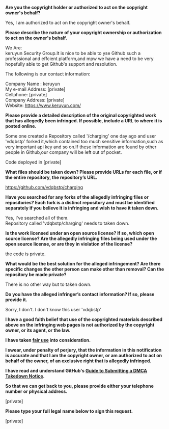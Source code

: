 **Are you the copyright holder or authorized to act on the copyright owner's behalf?**

Yes, I am authorized to act on the copyright owner's behalf.

**Please describe the nature of your copyright ownership or authorization to act on the owner's behalf.**

We Are:  
keruyun Security Group.It is nice to be able to yse Github such a professional and effcient platform,and mpw we have a need to be very hopefully able to get Github's support and resolution.

The following is our contact information:

Company Name : keruyun  
My e-mail Address: [private]  
Cellphone: [private]  
Company Address: [private]  
Website: https://www.keruyun.com/

**Please provide a detailed description of the original copyrighted work that has allegedly been infringed. If possible, include a URL to where it is posted online.**

Some one created a Repository called '/charging' one day ago and user 'vdqbstp' forked it,which contained too much sensitive information,such as very important api key and so on.If these information are found by other people in Github,our company will be left out of pocket.

Code deployed in [private]

**What files should be taken down? Please provide URLs for each file, or if the entire repository, the repository’s URL.**

https://github.com/vdqbstp/charging

**Have you searched for any forks of the allegedly infringing files or repositories? Each fork is a distinct repository and must be identified separately if you believe it is infringing and wish to have it taken down.**

Yes, I've searched all of them.  
Repository called 'vdqbstp/charging' needs to taken down.

**Is the work licensed under an open source license? If so, which open source license? Are the allegedly infringing files being used under the open source license, or are they in violation of the license?**

the code is private.

**What would be the best solution for the alleged infringement? Are there specific changes the other person can make other than removal? Can the repository be made private?**

There is no other way but to taken down.

**Do you have the alleged infringer’s contact information? If so, please provide it.**

Sorry, I don't. I don't know this user 'vdqbstp'

**I have a good faith belief that use of the copyrighted materials described above on the infringing web pages is not authorized by the copyright owner, or its agent, or the law.**

**I have taken <a href="https://www.lumendatabase.org/topics/22">fair use</a> into consideration.**

**I swear, under penalty of perjury, that the information in this notification is accurate and that I am the copyright owner, or am authorized to act on behalf of the owner, of an exclusive right that is allegedly infringed.**

**I have read and understand GitHub's <a href="https://docs.github.com/articles/guide-to-submitting-a-dmca-takedown-notice/">Guide to Submitting a DMCA Takedown Notice</a>.**

**So that we can get back to you, please provide either your telephone number or physical address.**

[private]

**Please type your full legal name below to sign this request.**

[private]
